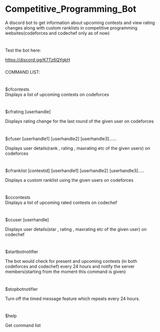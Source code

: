 # Competitive_Programming_Bot

A discord bot to get information about upcoming contests and view rating changes along with custom ranklists in competitive programming websites(codeforces and codechef only as of now)
#
# 
Test the bot here:

https://discord.gg/K7Tz6QYgkH

###
COMMAND LIST:
#
$cfcontests             
Displays a list of upcoming contests on codeforces
#
$cfrating [userhandle]  

Displays rating change for the last round of the given user on codeforces
#
$cfuser [userhandle1] [userhandle2] [userhandle3]......

Displays user details(rank , rating , maxrating etc of the given users) on codeforces
#
$cfranklist [contestid] [userhandle1] [userhandle2] [userhandle3].....

Displays a custom ranklist using the given users on codeforces
#
$cccontests             
Displays a list of upcoming rated contests on codechef
#
$ccuser [userhandle] 

Displays user details(star , rating , maxrating etc of the given user) on codechef
#
$startbotnotifier

The bot would check for present and upcoming contests (in both codeforces and codechef) every 24 hours and notify the server members(starting from the moment this command is given)
# 
$stopbotnotifier

Turn off the timed message feature which repeats every 24 hours.
#
$help

Get command list
#
